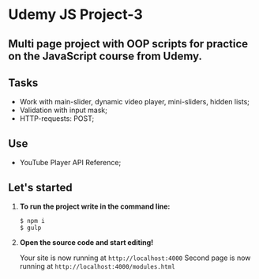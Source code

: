 # Udemy JS Project-3

## Multi page project with OOP scripts for practice on the JavaScript course from Udemy.

## Tasks

- Work with main-slider, dynamic video player, mini-sliders, hidden lists;
- Validation with input mask;
- HTTP-requests: POST;

## Use

- YouTube Player API Reference;

## Let's started

1. **To run the project write in the command line:**

   ```shell
   $ npm i
   $ gulp
   ```

2. **Open the source code and start editing!**

   Your site is now running at `http://localhost:4000`
   Second page is now running at `http://localhost:4000/modules.html`
